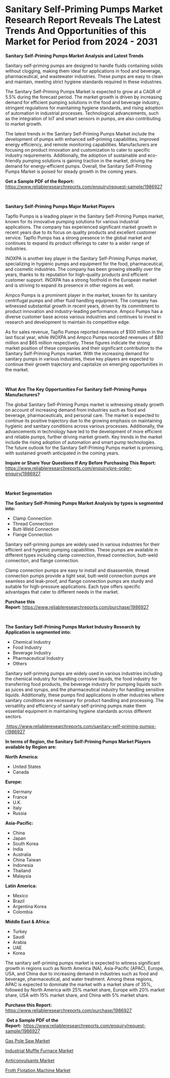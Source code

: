 <p><h1>Sanitary Self-Priming Pumps Market Research Report Reveals The Latest Trends And Opportunities of this Market for Period from 2024 - 2031</h1></p><p><strong>Sanitary Self-Priming Pumps Market Analysis and Latest Trends</strong></p>
<p><p>Sanitary self-priming pumps are designed to handle fluids containing solids without clogging, making them ideal for applications in food and beverage, pharmaceutical, and wastewater industries. These pumps are easy to clean and maintain, meeting strict hygiene standards required in these industries.</p><p>The Sanitary Self-Priming Pumps Market is expected to grow at a CAGR of 5.5% during the forecast period. The market growth is driven by increasing demand for efficient pumping solutions in the food and beverage industry, stringent regulations for maintaining hygiene standards, and rising adoption of automation in industrial processes. Technological advancements, such as the integration of IoT and smart sensors in pumps, are also contributing to market growth.</p><p>The latest trends in the Sanitary Self-Priming Pumps Market include the development of pumps with enhanced self-priming capabilities, improved energy efficiency, and remote monitoring capabilities. Manufacturers are focusing on product innovation and customization to cater to specific industry requirements. Additionally, the adoption of sustainable and eco-friendly pumping solutions is gaining traction in the market, driving the demand for energy-efficient pumps. Overall, the Sanitary Self-Priming Pumps Market is poised for steady growth in the coming years.</p></p>
<p><strong>Get a Sample PDF of the Report:&nbsp;</strong> <a href="https://www.reliableresearchreports.com/enquiry/request-sample/1986927">https://www.reliableresearchreports.com/enquiry/request-sample/1986927</a></p>
<p>&nbsp;</p>
<p><strong>Sanitary Self-Priming Pumps Major Market Players</strong></p>
<p><p>Tapflo Pumps is a leading player in the Sanitary Self-Priming Pumps market, known for its innovative pumping solutions for various industrial applications. The company has experienced significant market growth in recent years due to its focus on quality products and excellent customer service. Tapflo Pumps has a strong presence in the global market and continues to expand its product offerings to cater to a wider range of industries.</p><p>INOXPA is another key player in the Sanitary Self-Priming Pumps market, specializing in hygienic pumps and equipment for the food, pharmaceutical, and cosmetic industries. The company has been growing steadily over the years, thanks to its reputation for high-quality products and efficient customer support. INOXPA has a strong foothold in the European market and is striving to expand its presence in other regions as well.</p><p>Ampco Pumps is a prominent player in the market, known for its sanitary centrifugal pumps and other fluid handling equipment. The company has witnessed substantial growth in recent years, driven by its commitment to product innovation and industry-leading performance. Ampco Pumps has a diverse customer base across various industries and continues to invest in research and development to maintain its competitive edge.</p><p>As for sales revenue, Tapflo Pumps reported revenues of $100 million in the last fiscal year, while INOXPA and Ampco Pumps recorded revenues of $80 million and $65 million respectively. These figures indicate the strong market position of these companies and their significant contribution to the Sanitary Self-Priming Pumps market. With the increasing demand for sanitary pumps in various industries, these key players are expected to continue their growth trajectory and capitalize on emerging opportunities in the market.</p></p>
<p>&nbsp;</p>
<p><strong>What Are The Key Opportunities For Sanitary Self-Priming Pumps Manufacturers?</strong></p>
<p><p>The global Sanitary Self-Priming Pumps market is witnessing steady growth on account of increasing demand from industries such as food and beverage, pharmaceuticals, and personal care. The market is expected to continue its positive trajectory due to the growing emphasis on maintaining hygienic and sanitary conditions across various processes. Additionally, the advancements in technology have led to the development of more efficient and reliable pumps, further driving market growth. Key trends in the market include the rising adoption of automation and smart pump technologies. The future outlook for the Sanitary Self-Priming Pumps market is promising, with sustained growth anticipated in the coming years.</p></p>
<p><strong>Inquire or Share Your Questions If Any Before Purchasing This Report:</strong> <a href="https://www.reliableresearchreports.com/enquiry/pre-order-enquiry/1986927">https://www.reliableresearchreports.com/enquiry/pre-order-enquiry/1986927</a></p>
<p>&nbsp;</p>
<p><strong>Market Segmentation</strong></p>
<p><strong>The Sanitary Self-Priming Pumps Market Analysis by types is segmented into:</strong></p>
<p><ul><li>Clamp Connection</li><li>Thread Connection</li><li>Butt-Weld Connection</li><li>Flange Connection</li></ul></p>
<p><p>Sanitary self-priming pumps are widely used in various industries for their efficient and hygienic pumping capabilities. These pumps are available in different types including clamp connection, thread connection, butt-weld connection, and flange connection. </p><p>Clamp connection pumps are easy to install and disassemble, thread connection pumps provide a tight seal, butt-weld connection pumps are seamless and leak-proof, and flange connection pumps are sturdy and suitable for high-pressure applications. Each type offers specific advantages that cater to different needs in the market.</p></p>
<p><strong>Purchase this Report:&nbsp;</strong><a href="https://www.reliableresearchreports.com/purchase/1986927">https://www.reliableresearchreports.com/purchase/1986927</a></p>
<p>&nbsp;</p>
<p><strong>The Sanitary Self-Priming Pumps Market Industry Research by Application is segmented into:</strong></p>
<p><ul><li>Chemical Industry</li><li>Food Industry</li><li>Beverage Industry</li><li>Pharmaceutical Industry</li><li>Others</li></ul></p>
<p><p>Sanitary self-priming pumps are widely used in various industries including the chemical industry for handling corrosive liquids, the food industry for transferring food products, the beverage industry for pumping liquids such as juices and syrups, and the pharmaceutical industry for handling sensitive liquids. Additionally, these pumps find applications in other industries where sanitary conditions are necessary for product handling and processing. The versatility and efficiency of sanitary self-priming pumps make them essential equipment in maintaining hygiene standards across different sectors.</p></p>
<p><a href="https://www.reliableresearchreports.com/sanitary-self-priming-pumps-r1986927">&nbsp;https://www.reliableresearchreports.com/sanitary-self-priming-pumps-r1986927</a></p>
<p><strong>In terms of Region, the Sanitary Self-Priming Pumps Market Players available by Region are:</strong></p>
<p>
    <p> <strong> North America: </strong>
        <ul>
            <li>United States</li>
            <li>Canada</li>
        </ul>
        </p> 
    <p> <strong> Europe: </strong>
        <ul>
            <li>Germany</li>
            <li>France</li>
            <li>U.K.</li>
            <li>Italy</li>
            <li>Russia</li>
        </ul>
        </p> 
    <p> <strong> Asia-Pacific: </strong>
        <ul>
            <li>China</li>
            <li>Japan</li>
            <li>South Korea</li>
            <li>India</li>
            <li>Australia</li>
            <li>China Taiwan</li>
            <li>Indonesia</li>
            <li>Thailand</li>
            <li>Malaysia</li>
        </ul>
        </p> 
    <p> <strong> Latin America: </strong>
        <ul>
            <li>Mexico</li>
            <li>Brazil</li>
            <li>Argentina Korea</li>
            <li>Colombia</li>
        </ul>
        </p> 
    <p> <strong> Middle East & Africa: </strong>
        <ul>
            <li>Turkey</li>
            <li>Saudi</li>
            <li>Arabia</li>
            <li>UAE</li>
            <li>Korea</li>
        </ul>
    </p>
    </p>
<p><p>The sanitary self-priming pumps market is expected to witness significant growth in regions such as North America (NA), Asia-Pacific (APAC), Europe, USA, and China due to increasing demand in industries such as food and beverage, pharmaceutical, and water treatment. Among these regions, APAC is expected to dominate the market with a market share of 35%, followed by North America with 25% market share, Europe with 20% market share, USA with 15% market share, and China with 5% market share.</p></p>
<p><strong>Purchase this Report: </strong><a href="https://www.reliableresearchreports.com/purchase/1986927">https://www.reliableresearchreports.com/purchase/1986927</a></p>
<p>&nbsp;<strong>Get a Sample PDF of the Report:&nbsp;&nbsp;</strong><a href="https://www.reliableresearchreports.com/enquiry/request-sample/1986927">https://www.reliableresearchreports.com/enquiry/request-sample/1986927</a></p>
<p><strong></strong></p>
<p><p><a href="https://github.com/wrwgzwbr35/Market-Research-Report-List-1/blob/main/gas-pole-saw-market.md">Gas Pole Saw Market</a></p><p><a href="https://github.com/mdhefjumiah/Market-Research-Report-List-1/blob/main/industrial-muffle-furnace-market.md">Industrial Muffle Furnace Market</a></p><p><a href="https://www.linkedin.com/pulse/anticonvulsants-market-insights-cagr-trends-growth-strategies-kmate">Anticonvulsants Market</a></p><p><a href="https://www.linkedin.com/pulse/froth-flotation-machinenbspmarket-focuses-market-share-size-oqkle">Froth Flotation Machine Market</a></p></p>
